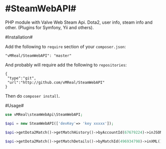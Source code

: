 #SteamWebAPI#
===========

PHP module with Valve Web Steam Api. Dota2, user info, steam info and other.  (Plugins for Symfony, Yii and others). 



 #Installation#


 Add the following to `require` section of your `composer.json`:

 ```
"vMReal/SteamWebAPI": "master"

 ```
 
 And probably will require add the following to `repositories`:
 
  ```
{
   "type":"git",
   "url":"http://github.com/vMReal/SteamWebAPI"
}

 ```
 

 Then do `composer install`.
 
 

 #Usage#


 ```php
 use vMReal\steamWebApi\SteamWebAPI;
 
 $api = new SteamWebAPI(['devKey'=> 'key xxxxx']);
 
 $api->getDota2Match()->getMatchHistory()->byAccountId(67679224)->inJSON();
 
 $api->getDota2Match()->getMatchDetails()->byMatchId(496934798)->inXML();
 
 ```
